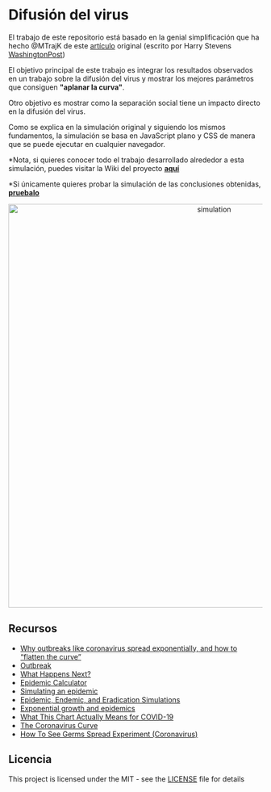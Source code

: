 # Difusión del virus

El trabajo de este repositorio está basado en la genial simplificación que ha hecho @MTrajK de este [artículo](https://www.washingtonpost.com/graphics/2020/world/corona-simulator/) original (escrito por Harry Stevens  [WashingtonPost](https://www.washingtonpost.com/))

El objetivo principal de este trabajo es integrar los resultados observados en un trabajo sobre la difusión del virus y mostrar los mejores parámetros que consiguen **"aplanar la curva"**.

Otro objetivo es mostrar como la separación social tiene un impacto directo en la difusión del virus.

Como se explica en la simulación original y siguiendo los mismos fundamentos, la simulación se basa en JavaScript plano y CSS de manera que se puede ejecutar en cualquier navegador.

*Nota, si quieres conocer todo el trabajo desarrollado alrededor a esta simulación, puedes visitar la Wiki del proyecto **[aquí](https://github.com/inesgarb/virus-spreading/wiki)**

*Si únicamente quieres probar la simulación de las conclusiones obtenidas, **[pruebalo](https://mtrajk.github.io/virus-spreading/)**

<p align="center">
    <img src="https://raw.githubusercontent.com/MTrajK/virus-spreading/master/images/simulation.gif" width="800px" title="simulation">
</p>


## Recursos

- [Why outbreaks like coronavirus spread exponentially, and how to “flatten the curve”](https://www.washingtonpost.com/graphics/2020/world/corona-simulator/)
- [Outbreak](https://meltingasphalt.com/interactive/outbreak/)
- [What Happens Next?](https://ncase.me/covid-19/)
- [Epidemic Calculator](http://gabgoh.github.io/COVID/index.html)
- [Simulating an epidemic](https://www.youtube.com/watch?v=gxAaO2rsdIs)
- [Epidemic, Endemic, and Eradication Simulations](https://www.youtube.com/watch?v=7OLpKqTriio)
- [Exponential growth and epidemics](https://www.youtube.com/watch?v=Kas0tIxDvrg)
- [What This Chart Actually Means for COVID-19](https://www.youtube.com/watch?v=fgBla7RepXU)
- [The Coronavirus Curve](https://www.youtube.com/watch?v=k6nLfCbAzgo)
- [How To See Germs Spread Experiment (Coronavirus)](https://www.youtube.com/watch?v=I5-dI74zxPg)


## Licencia

This project is licensed under the MIT - see the [LICENSE](LICENSE) file for details
